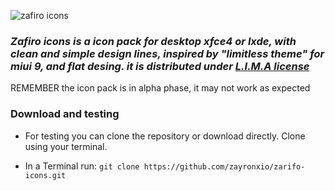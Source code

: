 ![zafiro icons](https://lh6.googleusercontent.com/UD_doDLylbiTcUn6nCT1JjRiCrT786zV8ycQN68bchIbAADWbMhVdbZMVmHl8dKvqPZLxH4U98BN8Lc=w1360-h639)




### *Zafiro icons is a icon pack for desktop xfce4 or lxde, with clean and simple design lines, inspired by "limitless theme" for miui 9, and flat desing. it is distributed under [L.I.M.A license](https://limalicense.com/getlicense/)*

REMEMBER the icon pack is in alpha phase, it may not work as expected


### Download and testing

   - For testing you can clone the repository or download directly. Clone using your terminal.

   - In a Terminal run: 
    `git clone https://github.com/zayronxio/zarifo-icons.git`

